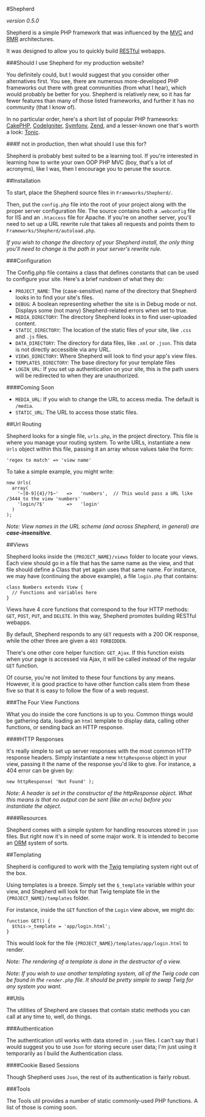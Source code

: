 <strong></strong>#Shepherd

_version 0.5.0_

Shepherd is a simple PHP framework that was influenced by the [MVC](http://en.wikipedia.org/wiki/Model%E2%80%93view%E2%80%93controller) and [RMR](http://www.peej.co.uk/articles/rmr-architecture.html) architectures.

It was designed to allow you to quickly build [RESTful](https://en.wikipedia.org/wiki/Representational_state_transfer) webapps.

###Should I use Shepherd for my production website?

You definitely could, but I would suggest that you consider other alternatives first. You see, there are numerous more-developed PHP frameworks out there with great communities (from what I hear), which would probably be better for you. Shepherd is relatively new, so it has far fewer features than many of those listed frameworks, and further it has no community (that I know of).

In no particular order, here's a short list of popular PHP frameworks: [CakePHP](http://cakephp.org/), [CodeIgniter](http://ellislab.com/codeigniter), [Symfony](http://symfony.com/), [Zend](http://framework.zend.com/), and a lesser-known one that's worth a look: [Tonic](http://peej.github.io/tonic/).

###If not in production, then what should I use this for?

Shepherd is probably best suited to be a learning tool. If you're interested in learning how to write your own OOP PHP MVC (boy, that's a lot of acronyms), like I was, then I encourage you to peruse the source.

##Installation

To start, place the Shepherd source files in `Frameworks/Shepherd/`.

Then, put the `config.php` file into the root of your project along with the proper server configuration file. The source contains both a `.webconfig` file for IIS and an `.htaccess` file for Apache. If you're on another server, you'll need to set up a URL rewrite rule that takes all requests and points them to `Frameworks/Shepherd/autoload.php`.

_If you wish to change the directory of your Shepherd install, the only thing you'll need to change is the path in your server's rewrite rule._

###Configuration

The Config.php file contains a class that defines constants that can be used to configure your site. Here's a brief rundown of what they do:

- `PROJECT_NAME`: The (case-sensitive) name of the directory that Shepherd looks in to find your site's files.
- `DEBUG`: A boolean representing whether the site is in Debug mode or not. Displays some (not many) Shepherd-related errors when set to true.
- `MEDIA_DIRECTORY`: The directory Shepherd looks in to find user-uploaded content.
- `STATIC_DIRECTORY`: The location of the static files of your site, like `.css` and `.js` files.
- `DATA_DIRECTORY`: The directory for data files, like `.xml` or `.json`. This data is not directly accessible via any URL.
- `VIEWS_DIRECTORY`: Where Shepherd will look to find your app's view files.
- `TEMPLATES_DIRECTORY`: The base directory for your template files
- `LOGIN_URL`: If you set up authentication on your site, this is the path users will be redirected to when they are unauthorized.

####Coming Soon

- `MEDIA_URL`: If you wish to change the URL to access media. The default is `/media`.
- `STATIC_URL`: The URL to access those static files.

##Url Routing

Shepherd looks for a single file, `urls.php`, in the project directory. This file is where you manage your routing system. To write URLs, instantiate a new `Urls` object within this file, passing it an array whose values take the form:

    'regex to match' => 'view name'

To take a simple example, you might write:

    new Urls(
      array(
        '~[0-9]{4}/?$~'   =>   'numbers',  // This would pass a URL like /3444 to the view 'numbers'
        'login/?$'        =>   'login'
      )
    );

_Note: View names in the URL scheme (and across Shepherd, in general) are **case-insensitive**._

##Views

Shepherd looks inside the `{PROJECT_NAME}/views` folder to locate your views. Each view should go in a file that has the same name as the view, and that file should define a Class that yet again uses that same name. For instance, we may have (continuing the above example), a file `login.php` that contains:

    class Numbers extends View {
      // Functions and variables here
    }

Views have 4 core functions that correspond to the four HTTP methods: `GET`, `POST`, `PUT`, and `DELETE`. In this way, Shepherd promotes building RESTful webapps.

By default, Shepherd responds to any `GET` requests with a 200 OK response, while the other three are given a `403 FORBIDDEN`.

There's one other core helper function: `GET_Ajax`. If this function exists when your page is accessed via Ajax, it will be called instead of the regular `GET` function.

Of course, you're not limited to these four functions by any means. However, it is good practice to have other function calls stem from these five so that it is easy to follow the flow of a web request.

###The Four View Functions

What you do inside the core functions is up to you. Common things would be gathering data, loading an `html` template to display data, calling other functions, or sending back an HTTP response.

####HTTP Responses

It's really simple to set up server responses with the most common HTTP response headers. Simply instantiate a new `httpResponse` object in your view, passing it the name of the response you'd like to give. For instance, a 404 error can be given by:

    new httpResponse( 'Not Found' );

_Note: A header is set in the constructor of the httpResponse object. What this means is that no output can be sent (like an `echo`) before you instantiate the object._

####Resources

Shepherd comes with a simple system for handling resources stored in `json` files. But right now it's in need of some major work. It is intended to become an [ORM](http://en.wikipedia.org/wiki/Object-relational_mapping) system of sorts.

##Templating

Shepherd is configured to work with the [Twig](http://twig.sensiolabs.org/) templating system right out of the box.

Using templates is a breeze. Simply set the `$_template` variable within your view, and Shepherd will look for that Twig template file in the `{PROJECT_NAME}/templates` folder.

For instance, inside the `GET` function of the `Login` view above, we might do:

    function GET() {
      $this->_template = 'app/login.html';
    }

This would look for the file `{PROJECT_NAME}/templates/app/login.html` to render.

*Note: The rendering of a template is done in the destructor of a view.*

_Note: If you wish to use another templating system, all of the Twig code can be found in the `render.php` file. It should be pretty simple to swap Twig for any system you want._

##Utils

The utilities of Shepherd are classes that contain static methods you can call at any time to, well, do things.

###Authentication

The authentication util works with data stored in `.json` files. I can't say that I would suggest you to use `Json` for storing secure user data; I'm just using it temporarily as I build the Authentication class.

####Cookie Based Sessions

Though Shepherd uses `Json`, the rest of its authentication is fairly robust.

###Tools

The Tools util provides a number of static commonly-used PHP functions. A list of those is coming soon.
